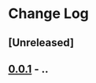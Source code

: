 <!--
@Author: shumez
@Date:   2018-04-03 21:26:29
@Project: Cahier
@Filename: CHANGELOG.md
@Last modified by:   shumez
@Last modified time: 2018-04-03 21:27:55
-->


# Change Log

## [Unreleased]

## [0.0.1] - ..



[0.0.1]: .
